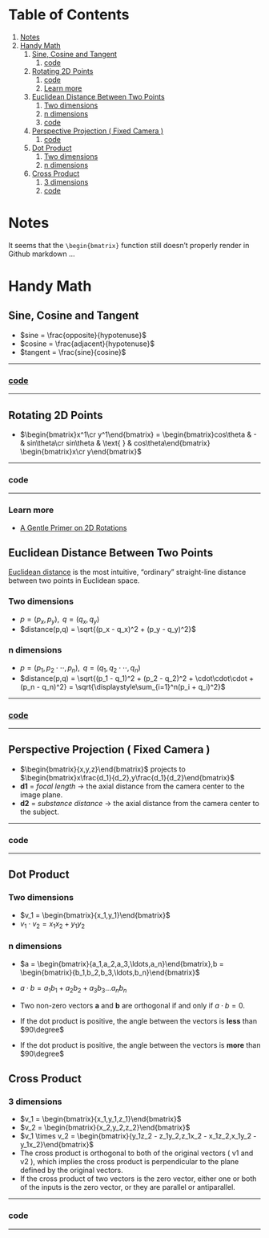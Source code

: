 
# Table of Contents

1.  [Notes](#org9b730ad)
2.  [Handy Math](#org3016872)
    1.  [Sine, Cosine and Tangent](#orge773210)
        1.  [code](#orgadebb78)
    2.  [Rotating 2D Points](#orgc17ddbc)
        1.  [code](#orga101c97)
        2.  [Learn more](#orgc72706f)
    3.  [Euclidean Distance Between Two Points](#org90b8c6f)
        1.  [Two dimensions](#org2e22a3e)
        2.  [n dimensions](#orge8b64b1)
        3.  [code](#orgfd42b17)
    4.  [Perspective Projection ( Fixed Camera )](#org677e5d4)
        1.  [code](#org472276a)
    5.  [Dot Product](#org89feb02)
        1.  [Two dimensions](#org39e95e5)
        2.  [n dimensions](#org0654ecc)
    6.  [Cross Product](#org5b4c15c)
        1.  [3 dimensions](#org5e3188f)
        2.  [code](#orgd4ed073)



<a id="org9b730ad"></a>

# Notes

It seems that the `\begin{bmatrix}` function still doesn&rsquo;t properly render in Github markdown &#x2026;


<a id="org3016872"></a>

# Handy Math


<a id="orge773210"></a>

## Sine, Cosine and Tangent

-   $sine = \frac{opposite}{hypotenuse}$
-   $cosine = \frac{adjacent}{hypotenuse}$
-   $tangent = \frac{sine}{cosine}$

---


<a id="orgadebb78"></a>

### [code](js/sketch_01.js)

---


<a id="orgc17ddbc"></a>

## Rotating 2D Points

-   $\begin{bmatrix}x^1\cr y^1\end{bmatrix} = \begin{bmatrix}cos\theta & - & sin\theta\cr sin\theta & \text{ } & cos\theta\end{bmatrix} \begin{bmatrix}x\cr y\end{bmatrix}$

---


<a id="orga101c97"></a>

### code

---


<a id="orgc72706f"></a>

### Learn more

-   [A Gentle Primer on 2D Rotations](https://www.alanzucconi.com/2016/02/03/2d-rotations/)


<a id="org90b8c6f"></a>

## Euclidean Distance Between Two Points

[Euclidean distance](https://en.wikipedia.org/wiki/Euclidean_distance) is the most intuitive, &ldquo;ordinary&rdquo; straight-line distance between two points in Euclidean space.


<a id="org2e22a3e"></a>

### Two dimensions

-   $p = (p_x,p_y), \text{ } q = (q_x,q_y)$
-   $distance(p,q) = \sqrt{(p_x - q_x)^2 + (p_y - q_y)^2}$


<a id="orge8b64b1"></a>

### n dimensions

-   $p = (p_1,p_2\cdot\cdot\cdot,p_n), \text{ } q = (q_1,q_2\cdot\cdot\cdot,q_n)$
-   $distance(p,q) = \sqrt{(p_1 - q_1)^2 + (p_2 - q_2)^2 + \cdot\cdot\cdot + (p_n - q_n)^2} = \sqrt{\displaystyle\sum_{i=1}^n(p_i + q_i)^2}$

---


<a id="orgfd42b17"></a>

### [code](js/sketch_02.js)

---


<a id="org677e5d4"></a>

## Perspective Projection ( Fixed Camera )

-   $\begin{bmatrix}{x,y,z}\end{bmatrix}$ projects to $\begin{bmatrix}x\frac{d_1}{d_2},y\frac{d_1}{d_2}\end{bmatrix}$
-   **d1** = *focal length* -> the axial distance from the camera center to the image plane.
-   **d2** = *substance distance* -> the axial distance from the camera center to the subject.

---


<a id="org472276a"></a>

### code

---


<a id="org89feb02"></a>

## Dot Product


<a id="org39e95e5"></a>

### Two dimensions

-   $v_1 = \begin{bmatrix}{x_1,y_1}\end{bmatrix}$
-   $v_1 \cdot v_2 = x_1x_2 + y_1y_2$


<a id="org0654ecc"></a>

### n dimensions

-   $a = \begin{bmatrix}{a_1,a_2,a_3,\ldots,a_n}\end{bmatrix},b = \begin{bmatrix}{b_1,b_2,b_3,\ldots,b_n}\end{bmatrix}$

-   $a \cdot b = a_1b_1 + a_2b_2 + a_3b_3 \ldots a_nb_n$

-   Two non-zero vectors **a** and **b** are orthogonal if and only if $a \cdot b = 0$.
-   If the dot product is positive, the angle between the vectors is **less** than $90\degree$
-   If the dot product is positive, the angle between the vectors is **more** than $90\degree$


<a id="org5b4c15c"></a>

## Cross Product


<a id="org5e3188f"></a>

### 3 dimensions

-   $v_1 = \begin{bmatrix}{x_1,y_1,z_1}\end{bmatrix}$
-   $v_2 = \begin{bmatrix}{x_2,y_2,z_2}\end{bmatrix}$
-   $v_1 \times v_2 = \begin{bmatrix}{y_1z_2 - z_1y_2,z_1x_2 - x_1z_2,x_1y_2 - y_1x_2}\end{bmatrix}$
-   The cross product is orthogonal to both of the original vectors ( v1 and v2 ), which implies the cross product is perpendicular to the plane defined by the original vectors.
-   If the cross product of two vectors is the zero vector, either one or both of the inputs is the zero vector, or they are parallel or antiparallel.

---


<a id="orgd4ed073"></a>

### code

---

